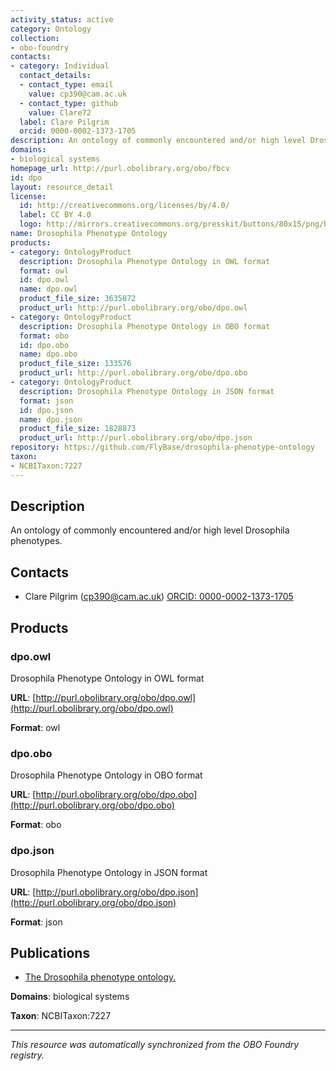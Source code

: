 ```yaml
---
activity_status: active
category: Ontology
collection:
- obo-foundry
contacts:
- category: Individual
  contact_details:
  - contact_type: email
    value: cp390@cam.ac.uk
  - contact_type: github
    value: Clare72
  label: Clare Pilgrim
  orcid: 0000-0002-1373-1705
description: An ontology of commonly encountered and/or high level Drosophila phenotypes.
domains:
- biological systems
homepage_url: http://purl.obolibrary.org/obo/fbcv
id: dpo
layout: resource_detail
license:
  id: http://creativecommons.org/licenses/by/4.0/
  label: CC BY 4.0
  logo: http://mirrors.creativecommons.org/presskit/buttons/80x15/png/by.png
name: Drosophila Phenotype Ontology
products:
- category: OntologyProduct
  description: Drosophila Phenotype Ontology in OWL format
  format: owl
  id: dpo.owl
  name: dpo.owl
  product_file_size: 3635872
  product_url: http://purl.obolibrary.org/obo/dpo.owl
- category: OntologyProduct
  description: Drosophila Phenotype Ontology in OBO format
  format: obo
  id: dpo.obo
  name: dpo.obo
  product_file_size: 133576
  product_url: http://purl.obolibrary.org/obo/dpo.obo
- category: OntologyProduct
  description: Drosophila Phenotype Ontology in JSON format
  format: json
  id: dpo.json
  name: dpo.json
  product_file_size: 1828873
  product_url: http://purl.obolibrary.org/obo/dpo.json
repository: https://github.com/FlyBase/drosophila-phenotype-ontology
taxon:
- NCBITaxon:7227
---
```

## Description

An ontology of commonly encountered and/or high level Drosophila phenotypes.

## Contacts

- Clare Pilgrim (cp390@cam.ac.uk) [ORCID: 0000-0002-1373-1705](https://orcid.org/0000-0002-1373-1705)

## Products

### dpo.owl

Drosophila Phenotype Ontology in OWL format

**URL**: [http://purl.obolibrary.org/obo/dpo.owl](http://purl.obolibrary.org/obo/dpo.owl)

**Format**: owl

### dpo.obo

Drosophila Phenotype Ontology in OBO format

**URL**: [http://purl.obolibrary.org/obo/dpo.obo](http://purl.obolibrary.org/obo/dpo.obo)

**Format**: obo

### dpo.json

Drosophila Phenotype Ontology in JSON format

**URL**: [http://purl.obolibrary.org/obo/dpo.json](http://purl.obolibrary.org/obo/dpo.json)

**Format**: json

## Publications

- [The Drosophila phenotype ontology.](https://www.ncbi.nlm.nih.gov/pubmed/24138933)

**Domains**: biological systems

**Taxon**: NCBITaxon:7227

---

*This resource was automatically synchronized from the OBO Foundry registry.*